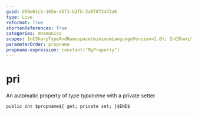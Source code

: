 ```yaml
---
guid: d59e61cb-165e-45f1-b2fb-2a0f872472a6
type: Live
reformat: True
shortenReferences: True
categories: mnemonics
scopes: InCSharpTypeAndNamespace(minimumLanguageVersion=2.0); InCSharpTypeMember(minimumLanguageVersion=2.0)
parameterOrder: propname
propname-expression: constant("MyProperty")
---
```


# pri

An automatic property of type $typename$ with a private setter

```
public int $propname${ get; private set; }$END$
```
